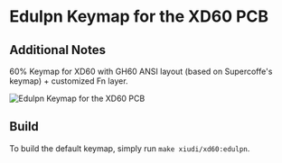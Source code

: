# Edulpn Keymap for the XD60 PCB

## Additional Notes
60% Keymap for XD60 with GH60 ANSI layout (based on Supercoffe's keymap) + customized Fn layer.

![Edulpn Keymap for the XD60 PCB](https://i.imgur.com/PoL5qcr.png)

## Build
To build the default keymap, simply run `make xiudi/xd60:edulpn`.
